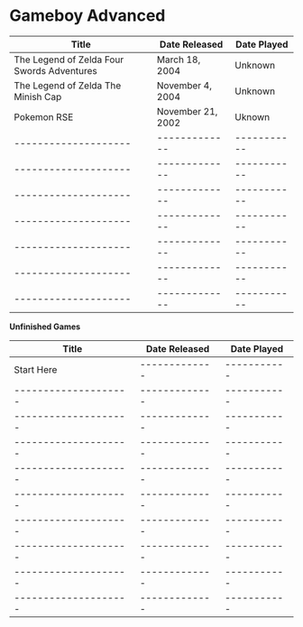 Gameboy Advanced
========================

| Title                                           | Date Released      | Date Played   |
| --------------------                            | -------------      | -----------   |
| The Legend of Zelda Four Swords Adventures      | March 18, 2004     | Unknown       |
| The Legend of Zelda The Minish Cap              | November 4, 2004   | Unknown       |
| Pokemon RSE                                     | November 21, 2002  | Uknown        |
| --------------------                            | -------------      | -----------   |
| --------------------                            | -------------      | -----------   |
| --------------------                            | -------------      | -----------   |
| --------------------                            | -------------      | -----------   |
| --------------------                            | -------------      | -----------   |
| --------------------                            | -------------      | -----------   |
| --------------------                            | -------------      | -----------   |

**Unfinished Games**

| Title                                           | Date Released      | Date Played   |
| --------------------                            | -------------      | -----------   |
| Start Here                                      | -------------      | -----------   |
| --------------------                            | -------------      | -----------   |
| --------------------                            | -------------      | -----------   |
| --------------------                            | -------------      | -----------   |
| --------------------                            | -------------      | -----------   |
| --------------------                            | -------------      | -----------   |
| --------------------                            | -------------      | -----------   |
| --------------------                            | -------------      | -----------   |
| --------------------                            | -------------      | -----------   |
| --------------------                            | -------------      | -----------   |